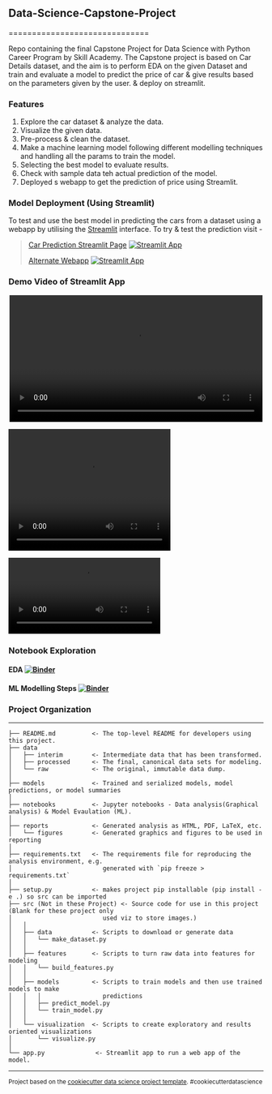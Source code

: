 ## Data-Science-Capstone-Project
==============================

Repo containing the final Capstone Project for Data Science with Python Career Program by Skill Academy. The Capstone project is based on Car Details dataset, and the aim is to perform EDA on the given Dataset and train and evaluate a model to predict the price of car & give results based on the parameters given by the user. & deploy on streamlit.


### Features

1. Explore the car dataset & analyze the data.
2. Visualize the given data.
3. Pre-process & clean the dataset.
4. Make a machine learning model following different modelling techniques and handling all the params to train the model.
5. Selecting the best model to evaluate results.
6. Check with sample data teh actual prediction of the model.
7. Deployed s webapp to get the prediction of price using Streamlit.

### Model Deployment (Using Streamlit)

To test and use the best model in predicting the cars from a dataset using a webapp by utilising the [Streamlit](https://streamlit.io/) interface.
To try & test the prediction visit -

<!-- [Car Prediction Streamlit Page](https://mitsu-ds-capstone-project.streamlit.app/) or
> 
> [Alternate WebApp]([![Streamlit App](https://static.streamlit.io/badges/streamlit_badge_black_white.svg)](https://sumit-ml-capstone-project.streamlit.app/))
-->
> <a href="url">Car Prediction Streamlit Page</a> <a href="https://mitsu-ds-capstone-project.streamlit.app/"><img src="https://static.streamlit.io/badges/streamlit_badge_black_white.svg" alt="Streamlit App"></a>
>
> 
> <a href="url">Alternate Webapp</a> <a href="https://sumit-ml-capstone-project.streamlit.app/"><img src="https://static.streamlit.io/badges/streamlit_badge_black_white.svg" alt="Streamlit App"></a>

### Demo Video of Streamlit App

<p align="center">
  <video src="demos/Demo-Video.webm" width="500px"></video>
</p>

<video src="demo/Demo-Video.webm" width="320" height="240" controls></video>

![non working video](images/video.mp4)

### Notebook Exploration

#### EDA  [![Binder](https://mybinder.org/badge_logo.svg)](https://mybinder.org/v2/gh/Sumit-SC/Data-Science-Capstone-Project/HEAD?labpath=%2Fnotebooks%2FUsed_Cars_DA%28Graphical%2526Cleaning%29.ipynb)

#### ML Modelling Steps [![Binder](https://mybinder.org/badge_logo.svg)](https://nbviewer.org/github/Sumit-SC/Data-Science-Capstone-Project/blob/main/notebooks/Used_Cars_ML.ipynb)
### Project Organization

------------

    ├── README.md          <- The top-level README for developers using this project.
    ├── data
    │   ├── interim        <- Intermediate data that has been transformed.
    │   ├── processed      <- The final, canonical data sets for modeling.
    │   └── raw            <- The original, immutable data dump.
    │
    ├── models             <- Trained and serialized models, model predictions, or model summaries
    │
    ├── notebooks          <- Jupyter notebooks - Data analysis(Graphical analysis) & Model Evaulation (ML).
    │
    ├── reports            <- Generated analysis as HTML, PDF, LaTeX, etc.
    │   └── figures        <- Generated graphics and figures to be used in reporting
    │
    ├── requirements.txt   <- The requirements file for reproducing the analysis environment, e.g.
    │                         generated with `pip freeze > requirements.txt`
    │
    ├── setup.py           <- makes project pip installable (pip install -e .) so src can be imported
    ├── src (Not in these Project) <- Source code for use in this project (Blank for these project only
    │                         used viz to store images.)
    │   │
    │   ├── data           <- Scripts to download or generate data
    │   │   └── make_dataset.py
    │   │
    │   ├── features       <- Scripts to turn raw data into features for modeling
    │   │   └── build_features.py
    │   │
    │   ├── models         <- Scripts to train models and then use trained models to make
    │   │   │                 predictions
    │   │   ├── predict_model.py
    │   │   └── train_model.py
    │   │
    │   └── visualization  <- Scripts to create exploratory and results oriented visualizations
    │       └── visualize.py
    │
    └── app.py              <- Streamlit app to run a web app of the model.


--------

<p><small>Project based on the <a target="_blank" href="https://drivendata.github.io/cookiecutter-data-science/">cookiecutter data science project template</a>. #cookiecutterdatascience</small></p>
